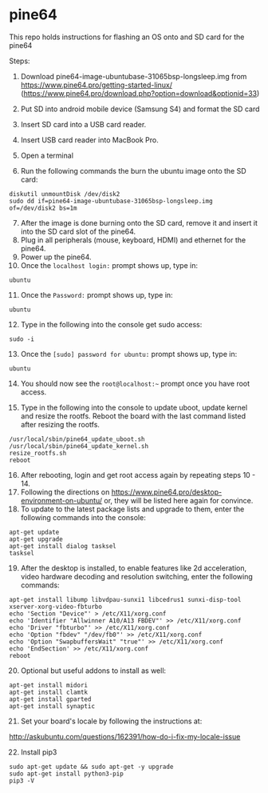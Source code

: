 # pine64
This repo holds instructions for flashing an OS onto and SD card for the pine64

Steps:

1. Download pine64-image-ubuntubase-31065bsp-longsleep.img from https://www.pine64.pro/getting-started-linux/ (https://www.pine64.pro/download.php?option=download&optionid=33)

2. Put SD into android mobile device (Samsung S4) and format the SD card
3. Insert SD card into a USB card reader.
4. Insert USB card reader into MacBook Pro.
5. Open a terminal
6. Run the following commands the burn the ubuntu image onto the SD card:

  ```
  diskutil unmountDisk /dev/disk2
  sudo dd if=pine64-image-ubuntubase-31065bsp-longsleep.img of=/dev/disk2 bs=1m
  ```

7. After the image is done burning onto the SD card, remove it and insert it into the SD card slot of the pine64.
8. Plug in all peripherals (mouse, keyboard, HDMI) and ethernet for the pine64.
9. Power up the pine64.
10. Once the `localhost login:` prompt shows up, type in:

  `ubuntu`

11. Once the `Password:` prompt shows up, type in:

  `ubuntu`


12. Type in the following into the console get sudo access:

  `sudo -i`

13. Once the `[sudo] password for ubuntu:` prompt shows up, type in:

  `ubuntu`

14. You should now see the `root@localhost:~` prompt once you have root access.

15. Type in the following into the console to update uboot, update kernel and resize the rootfs. Reboot the board with the last command listed after resizing the rootfs.

  ```
  /usr/local/sbin/pine64_update_uboot.sh
  /usr/local/sbin/pine64_update_kernel.sh
  resize_rootfs.sh
  reboot
  ```

16. After rebooting, login and get root access again by repeating steps 10 - 14.
17. Following the directions on https://www.pine64.pro/desktop-environment-on-ubuntu/ or, they will be listed here again for convince.
18. To update to the latest package lists and upgrade to them, enter the following commands into the console:

  ```
  apt-get update
  apt-get upgrade
  apt-get install dialog tasksel
  tasksel
  ```

19. After the desktop is installed, to enable features like 2d acceleration, video hardware decoding and resolution switching, enter the following commands:

  ```
  apt-get install libump libvdpau-sunxi1 libcedrus1 sunxi-disp-tool xserver-xorg-video-fbturbo
  echo 'Section "Device"' > /etc/X11/xorg.conf
  echo 'Identifier "Allwinner A10/A13 FBDEV"' >> /etc/X11/xorg.conf
  echo 'Driver "fbturbo"' >> /etc/X11/xorg.conf
  echo 'Option "fbdev" "/dev/fb0"' >> /etc/X11/xorg.conf
  echo 'Option "SwapbuffersWait" "true"' >> /etc/X11/xorg.conf
  echo 'EndSection' >> /etc/X11/xorg.conf
  reboot
  ```

20. Optional but useful addons to install as well:

  ```
  apt-get install midori
  apt-get install clamtk
  apt-get install gparted
  apt-get install synaptic
  ```

21. Set your board's locale by following the instructions at:

  http://askubuntu.com/questions/162391/how-do-i-fix-my-locale-issue

22. Install pip3

  ```
  sudo apt-get update && sudo apt-get -y upgrade
  sudo apt-get install python3-pip
  pip3 -V
  ```
  
